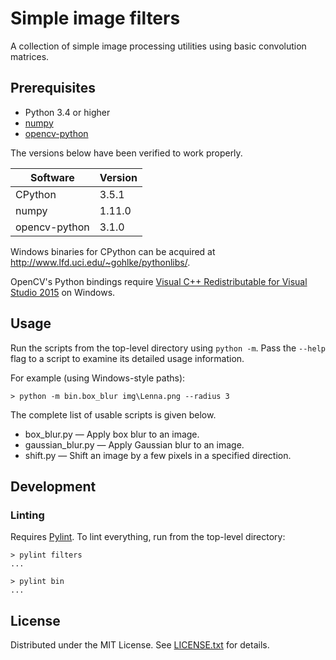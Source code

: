 Simple image filters
====================

A collection of simple image processing utilities using basic convolution
matrices.

Prerequisites
-------------

* Python 3.4 or higher
* [numpy]
* [opencv-python]

The versions below have been verified to work properly.

| Software      | Version
| ------------- | -------
| CPython       | 3.5.1
| numpy         | 1.11.0
| opencv-python | 3.1.0

[numpy]: http://www.numpy.org/
[opencv-python]: http://opencv.org/

Windows binaries for CPython can be acquired at
http://www.lfd.uci.edu/~gohlke/pythonlibs/.

OpenCV's Python bindings require [Visual C++ Redistributable for Visual Studio
2015] on Windows.

[Visual C++ Redistributable for Visual Studio 2015]: https://www.microsoft.com/en-us/download/details.aspx?id=48145

Usage
-----

Run the scripts from the top-level directory using `python -m`.
Pass the `--help` flag to a script to examine its detailed usage information.

For example (using Windows-style paths):

    > python -m bin.box_blur img\Lenna.png --radius 3

The complete list of usable scripts is given below.

* box_blur.py &mdash; Apply box blur to an image.
* gaussian_blur.py &mdash; Apply Gaussian blur to an image.
* shift.py &mdash; Shift an image by a few pixels in a specified direction.

Development
-----------

### Linting

Requires [Pylint].
To lint everything, run from the top-level directory:

    > pylint filters
    ...

    > pylint bin
    ...

[Pylint]: https://www.pylint.org/

License
-------

Distributed under the MIT License.
See [LICENSE.txt] for details.

[LICENSE.txt]: LICENSE.txt
